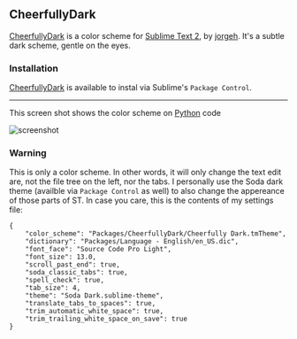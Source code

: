 ## CheerfullyDark

[CheerfullyDark](http://github.com/jorgehatccrma/CheerfullyDark) is a color scheme for [Sublime Text 2](http://www.sublimetext.com/2), by [jorgeh](https://github.com/jorgehatccrma). It's a subtle dark scheme, gentle on the eyes.


### Installation

[CheerfullyDark](http://github.com/jorgehatccrma/CheerfullyDark) is available to instal via Sublime's `Package Control`.

---

This screen shot shows the color scheme on [Python](http://python.org) code

![screenshot](https://raw.github.com/jorgehatccrma/CheerfullyDark/master/screenshot.png)

### Warning

This is only a color scheme. In other words, it will only change the text edit are, not the file tree on the left, nor the tabs. I personally use the Soda dark theme (availble via `Package Control` as well) to also change the appereance of those parts of ST. In case you care, this is the contents of my settings file:

    {
        "color_scheme": "Packages/CheerfullyDark/Cheerfully Dark.tmTheme",
        "dictionary": "Packages/Language - English/en_US.dic",
        "font_face": "Source Code Pro Light",
        "font_size": 13.0,
        "scroll_past_end": true,
        "soda_classic_tabs": true,
        "spell_check": true,
        "tab_size": 4,
        "theme": "Soda Dark.sublime-theme",
        "translate_tabs_to_spaces": true,
        "trim_automatic_white_space": true,
        "trim_trailing_white_space_on_save": true
    }

